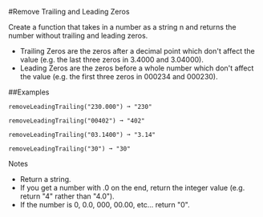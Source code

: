 #Remove Trailing and Leading Zeros

Create a function that takes in a number as a string n and returns the number without trailing and leading zeros.

- Trailing Zeros are the zeros after a decimal point which don't affect the value (e.g. the last three zeros in 3.4000 and 3.04000).
- Leading Zeros are the zeros before a whole number which don't affect the value (e.g. the first three zeros in 000234 and 000230).

##Examples

    removeLeadingTrailing("230.000") ➞ "230"

    removeLeadingTrailing("00402") ➞ "402"

    removeLeadingTrailing("03.1400") ➞ "3.14"

    removeLeadingTrailing("30") ➞ "30"

Notes

- Return a string.
- If you get a number with .0 on the end, return the integer value (e.g. return "4" rather than "4.0").
- If the number is 0, 0.0, 000, 00.00, etc... return "0".
